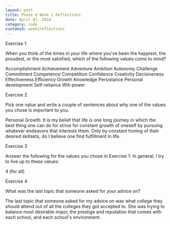 ```yaml
---
layout: post
title: Phase 0 Week 1 Reflections
date: April 07, 2014
category: code
customid: week1reflections
---
```



Exercise 1

When you think of the times in your life where you’ve been the happiest, the proudest, or the most satisfied, which of the following values come to mind?

Accomplishment Achievement Adventure Ambition Autonomy Challenge Commitment Competence Competition Confidence Creativity Decisiveness Effectiveness Efficiency Growth Knowledge Persistance Personal development Self-reliance Will-power

Exercise 2

Pick one value and write a couple of sentences about why one of the values you chose is important to you.

Personal Growth: It is my belief that life is one long journey in which the best thing one can do for strive for constant growth of oneself by pursuing whatever endeavors that interests them. Only by constant honing of their desired skillsets, do I believe one find fulfillment in life.

Exercise 3

Answer the following for the values you chose in Exercise 1: In general, I try to live up to these values:

4 (for all)

Exercise 4

What was the last topic that someone asked for your advice on?

The last topic that someone asked for my advice on was what college they should attend out of all the colleges they got accepted to. She was trying to balance most desirable major, the prestige and reputation that comes with each school, and each school's environment.